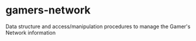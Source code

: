# gamers-network
Data structure and access/manipulation procedures to manage the Gamer's Network information
